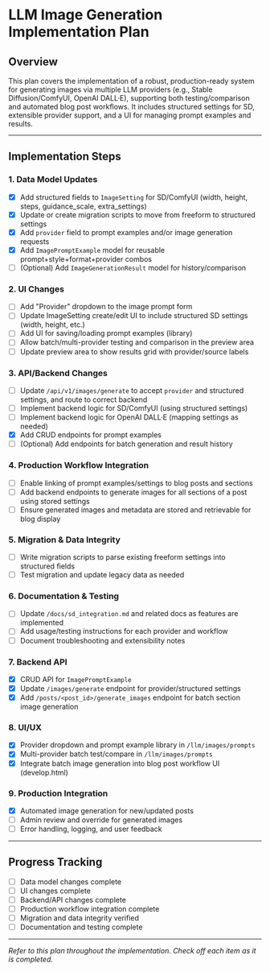 # LLM Image Generation Implementation Plan

## Overview
This plan covers the implementation of a robust, production-ready system for generating images via multiple LLM providers (e.g., Stable Diffusion/ComfyUI, OpenAI DALL·E), supporting both testing/comparison and automated blog post workflows. It includes structured settings for SD, extensible provider support, and a UI for managing prompt examples and results.

---

## Implementation Steps

### 1. Data Model Updates
- [x] Add structured fields to `ImageSetting` for SD/ComfyUI (width, height, steps, guidance_scale, extra_settings)
- [x] Update or create migration scripts to move from freeform to structured settings
- [x] Add `provider` field to prompt examples and/or image generation requests
- [x] Add `ImagePromptExample` model for reusable prompt+style+format+provider combos
- [ ] (Optional) Add `ImageGenerationResult` model for history/comparison

### 2. UI Changes
- [ ] Add "Provider" dropdown to the image prompt form
- [ ] Update ImageSetting create/edit UI to include structured SD settings (width, height, etc.)
- [ ] Add UI for saving/loading prompt examples (library)
- [ ] Allow batch/multi-provider testing and comparison in the preview area
- [ ] Update preview area to show results grid with provider/source labels

### 3. API/Backend Changes
- [ ] Update `/api/v1/images/generate` to accept `provider` and structured settings, and route to correct backend
- [ ] Implement backend logic for SD/ComfyUI (using structured settings)
- [ ] Implement backend logic for OpenAI DALL·E (mapping settings as needed)
- [x] Add CRUD endpoints for prompt examples
- [ ] (Optional) Add endpoints for batch generation and result history

### 4. Production Workflow Integration
- [ ] Enable linking of prompt examples/settings to blog posts and sections
- [ ] Add backend endpoints to generate images for all sections of a post using stored settings
- [ ] Ensure generated images and metadata are stored and retrievable for blog display

### 5. Migration & Data Integrity
- [ ] Write migration scripts to parse existing freeform settings into structured fields
- [ ] Test migration and update legacy data as needed

### 6. Documentation & Testing
- [ ] Update `/docs/sd_integration.md` and related docs as features are implemented
- [ ] Add usage/testing instructions for each provider and workflow
- [ ] Document troubleshooting and extensibility notes

### 7. Backend API
- [x] CRUD API for `ImagePromptExample`
- [x] Update `/images/generate` endpoint for provider/structured settings
- [x] Add `/posts/<post_id>/generate_images` endpoint for batch section image generation

### 8. UI/UX
- [x] Provider dropdown and prompt example library in `/llm/images/prompts`
- [x] Multi-provider batch test/compare in `/llm/images/prompts`
- [x] Integrate batch image generation into blog post workflow UI (develop.html)

### 9. Production Integration
- [x] Automated image generation for new/updated posts
- [ ] Admin review and override for generated images
- [ ] Error handling, logging, and user feedback

---

## Progress Tracking
- [ ] Data model changes complete
- [ ] UI changes complete
- [ ] Backend/API changes complete
- [ ] Production workflow integration complete
- [ ] Migration and data integrity verified
- [ ] Documentation and testing complete

---

_Refer to this plan throughout the implementation. Check off each item as it is completed._ 